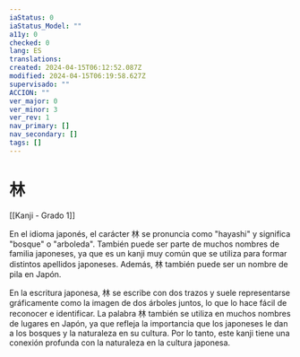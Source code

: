 ```yaml
---
iaStatus: 0
iaStatus_Model: ""
a11y: 0
checked: 0
lang: ES
translations: 
created: 2024-04-15T06:12:52.087Z
modified: 2024-04-15T06:19:58.627Z
supervisado: ""
ACCION: ""
ver_major: 0
ver_minor: 3
ver_rev: 1
nav_primary: []
nav_secondary: []
tags: []
---
```

# 林

[[Kanji - Grado 1]]

En el idioma japonés, el carácter 林 se pronuncia como "hayashi" y significa "bosque" o "arboleda". También puede ser parte de muchos nombres de familia japoneses, ya que es un kanji muy común que se utiliza para formar distintos apellidos japoneses. Además, 林 también puede ser un nombre de pila en Japón. 

En la escritura japonesa, 林 se escribe con dos trazos y suele representarse gráficamente como la imagen de dos árboles juntos, lo que lo hace fácil de reconocer e identificar. La palabra 林 también se utiliza en muchos nombres de lugares en Japón, ya que refleja la importancia que los japoneses le dan a los bosques y la naturaleza en su cultura. Por lo tanto, este kanji tiene una conexión profunda con la naturaleza en la cultura japonesa.

